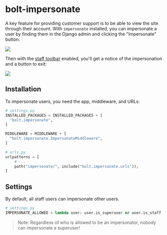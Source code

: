 # bolt-impersonate

A key feature for providing customer support is to be able to view the site through their account.
With `impersonate` installed, you can impersonate a user by finding them in the Django admin and clicking the "Impersonate" button.

![](/docs/img/impersonate-admin.png)

Then with the [staff toolbar](/docs/bolt-stafftoolbar/) enabled, you'll get a notice of the impersonation and a button to exit:

![](/docs/img/impersonate-bar.png)

## Installation

To impersonate users, you need the app, middleware, and URLs:

```python
# settings.py
INSTALLED_PACKAGES = INSTALLED_PACKAGES + [
  "bolt.impersonate",
]

MIDDLEWARE = MIDDLEWARE + [
  "bolt.impersonate.ImpersonateMiddleware",
]
```

```python
# urls.py
urlpatterns = [
    # ...
    path("impersonate/", include("bolt.impersonate.urls")),
]
```

## Settings

By default, all staff users can impersonate other users.

```python
# settings.py
IMPERSONATE_ALLOWED = lambda user: user.is_superuser or user.is_staff
```

> Note: Regardless of who is allowed to be an impersonator, nobody can impersonate a superuser!
